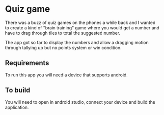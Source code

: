 # Quiz game

There was a buzz of quiz games on the phones a while back and I wanted to create a kind of "brain training" game where you would get a number and have to drag through tiles to total the suggested number.

The app got so far to display the numbers and allow a dragging motion through tallying up but no points system or win condition. 

## Requirements

To run this app you will need a device that supports android.

## To build

You will need to open in android studio, connect your device and build the application.


